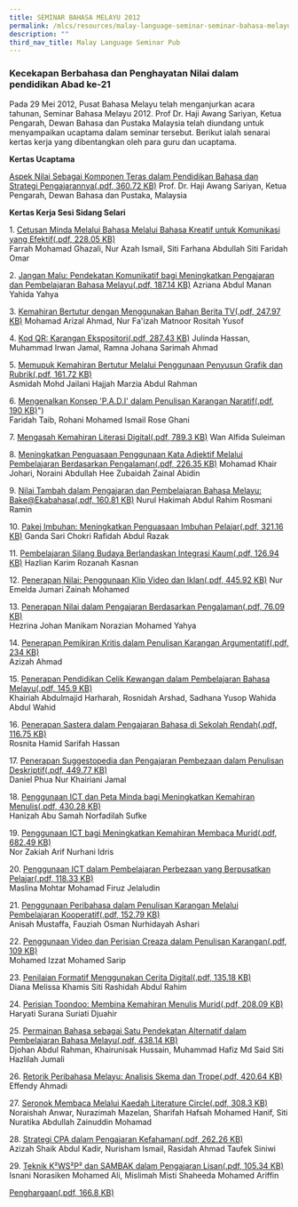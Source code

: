 ```yaml
---
title: SEMINAR BAHASA MELAYU 2012
permalink: /mlcs/resources/malay-language-seminar-seminar-bahasa-melayu-publications/seminar-bahasa-melayu-2012/
description: ""
third_nav_title: Malay Language Seminar Pub
---
```

### Kecekapan Berbahasa dan Penghayatan Nilai dalam pendidikan Abad ke-21

Pada 29 Mei 2012, Pusat Bahasa Melayu telah menganjurkan acara tahunan, Seminar Bahasa Melayu 2012. Prof Dr. Haji Awang Sariyan, Ketua Pengarah, Dewan Bahasa dan Pustaka Malaysia telah diundang untuk menyampaikan ucaptama dalam seminar tersebut. Berikut ialah senarai kertas kerja yang dibentangkan oleh para guru dan ucaptama.

**Kertas Ucaptama**

[Aspek Nilai Sebagai Komponen Teras dalam Pendidikan Bahasa dan Strategi Pengajarannya(.pdf, 360.72 KB)](/files/ucaptama-dr-hj-awang-sariyan-latest.pdf) Prof. Dr. Haji Awang Sariyan, Ketua Pengarah, Dewan Bahasa dan Pustaka, Malaysia  
  
**Kertas Kerja Sesi Sidang Selari**

1. [Cetusan Minda Melalui Bahasa Melalui Bahasa Kreatif untuk Komunikasi yang Efektif(.pdf, 228.05 KB)](/files/1-cetusan-minda-melalui-bahasa-kreatif-untuk-komunikasi-yang-efektif-siti-faridah-omar.pdf)  
Farrah Mohamad Ghazali, Nur Azah Ismail, Siti Farhana Abdullah Siti Faridah Omar  
  
2. [Jangan Malu: Pendekatan Komunikatif bagi Meningkatkan Pengajaran dan Pembelajaran Bahasa Melayu(.pdf, 187.14 KB)](/files/2-jangan-malu-pendekatan-komunikatif-bagi-meningkatkan-pengajaran-dan-pembelajaran-bahasa-melayu.pdf)
Azriana Abdul Manan Yahida Yahya  
  
3. [Kemahiran Bertutur dengan Menggunakan Bahan Berita TV(.pdf, 247.97 KB)](/files/3-kemahiran-bertutur-dengan-menggunakan-bahan-berita-tv-suria-rositah-yusof.pdf)
Mohamad Arizal Ahmad, Nur Fa'izah Matnoor Rositah Yusof  
  
4. [Kod QR: Karangan Ekspositori(.pdf, 287.43 KB)](/files/4-kod-qr-karangan-ekspositori-mohamed-irwan-jamal.pdf) 
Julinda Hassan, Muhammad Irwan Jamal, Ramna Johana Sarimah Ahmad  
  
5. [Memupuk Kemahiran Bertutur Melalui Penggunaan Penyusun Grafik dan Rubrik(.pdf, 161.72 KB)](/files/5-memupuk-kemahiran-bertutur-melalui-penggunaan-penyusun-grafik-dan-rubrik-hajjah-marzia-fuchunv.pdf)  
Asmidah Mohd Jailani Hajjah Marzia Abdul Rahman  
  
6. [Mengenalkan Konsep 'P.A.D.I' dalam Penulisan Karangan Naratif(.pdf, 190 KB)](/files/6-memperkenalkan-konsep-padi-dalam-penulisan-karangan-naratif-faridah-broadrick-sec.pdf)")  
Faridah Taib, Rohani Mohamed Ismail Rose Ghani  
  
7. [Mengasah Kemahiran Literasi Digital(.pdf, 789.3 KB)](/files/7-mengasah-kemahiran-literasi-digital.pdf)
Wan Alfida Suleiman  
  
8. [Meningkatkan Penguasaan Penggunaan Kata Adjektif Melalui Pembelajaran Berdasarkan Pengalaman(.pdf, 226.35 KB)](/files/8-meningkatkan-penguasaan-kata-adjektif-melalui-pembelajaran-berdasarkan-pengalaman-zubaidah.pdf) 
Mohamad Khair Johari, Noraini Abdullah Hee Zubaidah Zainal Abidin  
  
9. [Nilai Tambah dalam Pengajaran dan Pembelajaran Bahasa Melayu: Bake@Ekabahasa(.pdf, 160.81 KB)](/files/9-nilai-tambah-dalam-pengajaran-dan-pembelajaran-bahasa-melayu@bake-ekabahasa-nurul-hakimah.pdf) 
Nurul Hakimah Abdul Rahim Rosmani Ramin  
  
10. [Pakej Imbuhan: Meningkatkan Penguasaan Imbuhan Pelajar(.pdf, 321.16 KB)](/files/10-pakej-imbuhan-meningkatkan-penguasaan-imbuhan-pelajar-ganda-sari.pdf)
Ganda Sari Chokri Rafidah Abdul Razak  
  
11. [Pembelajaran Silang Budaya Berlandaskan Integrasi Kaum(.pdf, 126.94 KB)](/files/11-pembelajaran-silang-budaya-berlandaskan-kepada-integrasi-kaum-rozanah-kasnan.pdf) 
Hazlian Karim Rozanah Kasnan  
  
12. [Penerapan Nilai: Penggunaan Klip Video dan Iklan(.pdf, 445.92 KB)](/files/12-penerapan-nilai-penggunaan-klip-video-dan-iklan-emelda-jumari.pdf)
Nur Emelda Jumari Zainah Mohamed  
  
13. [Penerapan Nilai dalam Pengajaran Berdasarkan Pengalaman(.pdf, 76.09 KB)](https://academyofsingaporeteachers.moe.edu.sg/docs/librariesprovider6/ml-poetry-sg50/seminar-bahasa-melayu-2012/kertas-kerja-sesi-sidang-selari/13-penerapan-nilai-dalam-pengajaran-berdasarkan-pengalaman-norazian-mohamed-yahya.pdf?sfvrsn=b90e3a0a_2 "Penerapan Nilai dalam Pengajaran Berdasarkan Pengalaman")  
Hezrina Johan Manikam Norazian Mohamed Yahya  
  
14. [Penerapan Pemikiran Kritis dalam Penulisan Karangan Argumentatif(.pdf, 234 KB)](https://academyofsingaporeteachers.moe.edu.sg/docs/librariesprovider6/ml-poetry-sg50/seminar-bahasa-melayu-2012/kertas-kerja-sesi-sidang-selari/14-penerapan-pemikiran-kritis-dalam-penulisan-karangan-argumentatif-azizah.pdf?sfvrsn=53dc8335_2 "Penerapan Pemikiran Kritis dalam Penulisan Karangan Argumentatif")  
Azizah Ahmad  
  
15. [Penerapan Pendidikan Celik Kewangan dalam Pembelajaran Bahasa Melayu(.pdf, 145.9 KB)](https://academyofsingaporeteachers.moe.edu.sg/docs/librariesprovider6/ml-poetry-sg50/seminar-bahasa-melayu-2012/kertas-kerja-sesi-sidang-selari/15-penerapan-pendidikan-celik-kewangan-dalam-pembelajaran-bahasa-melayu-rosnidar-arshad.pdf?sfvrsn=17db52fb_2 "Penerapan Pendidikan Celik Kewangan dalam Pembelajaran Bahasa Melayu")  
Khairiah Abdulmajid Harharah, Rosnidah Arshad, Sadhana Yusop Wahida Abdul Wahid  
  
16. [Penerapan Sastera dalam Pengajaran Bahasa di Sekolah Rendah(.pdf, 116.75 KB)](https://academyofsingaporeteachers.moe.edu.sg/docs/librariesprovider6/ml-poetry-sg50/seminar-bahasa-melayu-2012/kertas-kerja-sesi-sidang-selari/16-penerapan-sastera-dalam-pengajaran-bahasa-di-sekolah-rendah-rosnita-sarifah.pdf?sfvrsn=3f55c216_2 "Penerapan Sastera dalam Pengajaran Bahasa di Sekolah Rendah")  
Rosnita Hamid Sarifah Hassan  
  
17. [Penerapan Suggestopedia dan Pengajaran Pembezaan dalam Penulisan Deskriptif(.pdf, 449.77 KB)](https://academyofsingaporeteachers.moe.edu.sg/docs/librariesprovider6/ml-poetry-sg50/seminar-bahasa-melayu-2012/kertas-kerja-sesi-sidang-selari/17-penerapan-suggestopedia-dan-pengajaran-pembezaan-dalam-penulisan-deskriptif-daniel-phua-repaired.pdf?sfvrsn=6d767258_2 "Penerapan Suggestopedia dan Pengajaran Pembezaan dalam Penulisan Deskriptif")  
Daniel Phua Nur Khairiani Jamal  
  
18. [Penggunaan ICT dan Peta Minda bagi Meningkatkan Kemahiran Menulis(.pdf, 430.28 KB)](https://academyofsingaporeteachers.moe.edu.sg/docs/librariesprovider6/ml-poetry-sg50/seminar-bahasa-melayu-2012/kertas-kerja-sesi-sidang-selari/18-penggunaan-ict-dan-peta-minda-bagi-meningkatkan-kemahiran-menulis-hanizah-abu-samah.pdf?sfvrsn=f79721ad_2 "Penggunaan ICT dan Peta Minda bagi Meningkatkan Kemahiran Menulis")  
Hanizah Abu Samah Norfadilah Sufke  
  
19. [Penggunaan ICT bagi Meningkatkan Kemahiran Membaca Murid(.pdf, 682.49 KB)](https://academyofsingaporeteachers.moe.edu.sg/docs/librariesprovider6/ml-poetry-sg50/seminar-bahasa-melayu-2012/kertas-kerja-sesi-sidang-selari/19-penggunaan-ictbagi-meningkatkan-kemahiran-membaca-murid-pei-tong.pdf?sfvrsn=804d0e9d_2 "Penggunaan ICT bagi Meningkatkan Kemahiran Membaca Murid")  
Nor Zakiah Arif Nurhani Idris  
  
20. [Penggunaan ICT dalam Pembelajaran Perbezaan yang Berpusatkan Pelajar(.pdf, 118.33 KB)](https://academyofsingaporeteachers.moe.edu.sg/docs/librariesprovider6/ml-poetry-sg50/seminar-bahasa-melayu-2012/kertas-kerja-sesi-sidang-selari/20-penggunaan-ict-dalam-pembelajaran-pembezaan-berpusatkan-pelajar-yang-berkesan-mohamed-firuz-jaleludin.pdf?sfvrsn=aa93dcae_2 "Penggunaan ICT dalam Pembelajaran Perbezaan yang Berpusatkan Pelajar")  
Maslina Mohtar Mohamad Firuz Jelaludin  
  
21. [Penggunaan Peribahasa dalam Penulisan Karangan Melalui Pembelajaran Kooperatif(.pdf, 152.79 KB)](https://academyofsingaporeteachers.moe.edu.sg/docs/librariesprovider6/ml-poetry-sg50/seminar-bahasa-melayu-2012/kertas-kerja-sesi-sidang-selari/21-penggunaan-peribahasa-di-dalam-penulisan-karangan-melalui-fauziah-osman-sekolah-rendah-greenwood.pdf?sfvrsn=51ff9ea7_2 "Penggunaan Peribahasa dalam Penulisan Karangan Melalui Pembelajaran Kooperatif")  
Anisah Mustaffa, Fauziah Osman Nurhidayah Ashari  
  
22. [Penggunaan Video dan Perisian Creaza dalam Penulisan Karangan(.pdf, 109 KB)](https://academyofsingaporeteachers.moe.edu.sg/docs/librariesprovider6/ml-poetry-sg50/seminar-bahasa-melayu-2012/kertas-kerja-sesi-sidang-selari/22-penggunaan-videoict-perisian-creaza-dalam-penulisan-karangan-izzat.pdf?sfvrsn=ce40a3e3_2 "Penggunaan Video dan Perisian Creaza dalam Penulisan Karangan")  
Mohamed Izzat Mohamed Sarip  
  
23. [Penilaian Formatif Menggunakan Cerita Digital(.pdf, 135.18 KB)](https://academyofsingaporeteachers.moe.edu.sg/docs/librariesprovider6/ml-poetry-sg50/seminar-bahasa-melayu-2012/kertas-kerja-sesi-sidang-selari/23-penilaian-formatif-menggunakan-cerita-digital.pdf?sfvrsn=b11a89b8_2 "Penilaian Formatif Menggunakan Cerita Digital")  
Diana Melissa Khamis Siti Rashidah Abdul Rahim  
  
24. [Perisian Toondoo: Membina Kemahiran Menulis Murid(.pdf, 208.09 KB)](https://academyofsingaporeteachers.moe.edu.sg/docs/librariesprovider6/ml-poetry-sg50/seminar-bahasa-melayu-2012/kertas-kerja-sesi-sidang-selari/24-perisian-toondoo.pdf?sfvrsn=ddd4e936_2 "Perisian Toondoo: Membina Kemahiran Menulis Murid")  
Haryati Surana Suriati Djuahir  
  
25. [Permainan Bahasa sebagai Satu Pendekatan Alternatif dalam Pembelajaran Bahasa Melayu(.pdf, 438.14 KB)](https://academyofsingaporeteachers.moe.edu.sg/docs/librariesprovider6/ml-poetry-sg50/seminar-bahasa-melayu-2012/kertas-kerja-sesi-sidang-selari/25-permainan-bahasa-sebagai-satu-pendekatan-alternatif.pdf?sfvrsn=4ff7d232_2 "Permainan Bahasa sebagai Satu Pendekatan Alternatif dalam Pembelajaran Bahasa Melayu")  
Djohan Abdul Rahman, Khairunisak Hussain, Muhammad Hafiz Md Said Siti Hazlilah Jumali  
  
26. [Retorik Peribahasa Melayu: Analisis Skema dan Trope(.pdf, 420.64 KB)](https://academyofsingaporeteachers.moe.edu.sg/docs/librariesprovider6/ml-poetry-sg50/seminar-bahasa-melayu-2012/kertas-kerja-sesi-sidang-selari/26-retorik-peribahasa-analisis-skema-dan-trope-effendy-bin-ahmadi.pdf?sfvrsn=d9c4ed6b_2 "Retorik Peribahasa Melayu: Analisis Skema dan Trope")  
Effendy Ahmadi  
  
27. [Seronok Membaca Melalui Kaedah Literature Circle(.pdf, 308.3 KB)](https://academyofsingaporeteachers.moe.edu.sg/docs/librariesprovider6/ml-poetry-sg50/seminar-bahasa-melayu-2012/kertas-kerja-sesi-sidang-selari/27-seronok-membaca-melalui-kaedah-literature-circle-sharifah-hafsah.pdf?sfvrsn=dc0ea0c4_2 "Seronok Membaca Melalui Kaedah Literature Circle")  
Noraishah Anwar, Nurazimah Mazelan, Sharifah Hafsah Mohamed Hanif, Siti Nuratika Abdullah Zainuddin Mohamad  
  
28. [Strategi CPA dalam Pengajaran Kefahaman(.pdf, 262.26 KB)](https://academyofsingaporeteachers.moe.edu.sg/docs/librariesprovider6/ml-poetry-sg50/seminar-bahasa-melayu-2012/kertas-kerja-sesi-sidang-selari/28-strategi-cpa-dalam-pengajaran-kefahaman-taufek-siniwi.pdf?sfvrsn=489db9f9_2 "Strategi CPA dalam Pengajaran Kefahaman")  
Azizah Shaik Abdul Kadir, Nurisham Ismail, Rasidah Ahmad Taufek Siniwi  
  
29. [Teknik K²WS²P² dan SAMBAK dalam Pengajaran Lisan(.pdf, 105.34 KB)](https://academyofsingaporeteachers.moe.edu.sg/docs/librariesprovider6/ml-poetry-sg50/seminar-bahasa-melayu-2012/kertas-kerja-sesi-sidang-selari/29-teknik-k2ws2p2-dan-sambak-dalam-pengajaran-lisan-isnani.pdf?sfvrsn=bd7f6d34_2 "Teknik K²WS²P² dan SAMBAK dalam Pengajaran Lisan")  
Isnani Norasiken Mohamed Ali, Mislimah Misti Shaheeda Mohamed Ariffin  
  
[Penghargaan(.pdf, 166.8 KB)](https://academyofsingaporeteachers.moe.edu.sg/docs/librariesprovider6/ml-poetry-sg50/seminar-bahasa-melayu-2012/penghargaan-ml-seminar-2012.pdf?sfvrsn=741cd3fb_0 "Penghargaan")